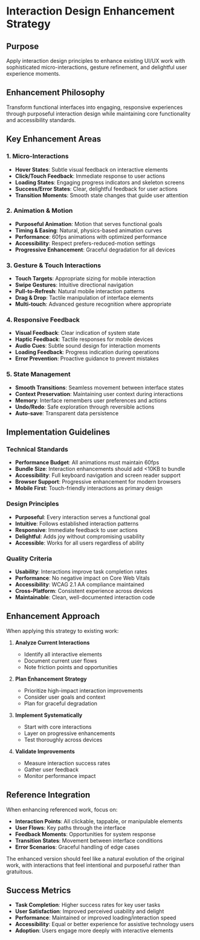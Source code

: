 # Interaction Design Enhancement Strategy

## Purpose

Apply interaction design principles to enhance existing UI/UX work with sophisticated micro-interactions, gesture refinement, and delightful user experience moments.

## Enhancement Philosophy

Transform functional interfaces into engaging, responsive experiences through purposeful interaction design while maintaining core functionality and accessibility standards.

## Key Enhancement Areas

### 1. Micro-Interactions
- **Hover States**: Subtle visual feedback on interactive elements
- **Click/Touch Feedback**: Immediate response to user actions
- **Loading States**: Engaging progress indicators and skeleton screens
- **Success/Error States**: Clear, delightful feedback for user actions
- **Transition Moments**: Smooth state changes that guide user attention

### 2. Animation & Motion
- **Purposeful Animation**: Motion that serves functional goals
- **Timing & Easing**: Natural, physics-based animation curves
- **Performance**: 60fps animations with optimized performance
- **Accessibility**: Respect prefers-reduced-motion settings
- **Progressive Enhancement**: Graceful degradation for all devices

### 3. Gesture & Touch Interactions
- **Touch Targets**: Appropriate sizing for mobile interaction
- **Swipe Gestures**: Intuitive directional navigation
- **Pull-to-Refresh**: Natural mobile interaction patterns
- **Drag & Drop**: Tactile manipulation of interface elements
- **Multi-touch**: Advanced gesture recognition where appropriate

### 4. Responsive Feedback
- **Visual Feedback**: Clear indication of system state
- **Haptic Feedback**: Tactile responses for mobile devices
- **Audio Cues**: Subtle sound design for interaction moments
- **Loading Feedback**: Progress indication during operations
- **Error Prevention**: Proactive guidance to prevent mistakes

### 5. State Management
- **Smooth Transitions**: Seamless movement between interface states
- **Context Preservation**: Maintaining user context during interactions
- **Memory**: Interface remembers user preferences and actions
- **Undo/Redo**: Safe exploration through reversible actions
- **Auto-save**: Transparent data persistence

## Implementation Guidelines

### Technical Standards
- **Performance Budget**: All animations must maintain 60fps
- **Bundle Size**: Interaction enhancements should add <10KB to bundle
- **Accessibility**: Full keyboard navigation and screen reader support
- **Browser Support**: Progressive enhancement for modern browsers
- **Mobile First**: Touch-friendly interactions as primary design

### Design Principles
- **Purposeful**: Every interaction serves a functional goal
- **Intuitive**: Follows established interaction patterns
- **Responsive**: Immediate feedback to user actions
- **Delightful**: Adds joy without compromising usability
- **Accessible**: Works for all users regardless of ability

### Quality Criteria
- **Usability**: Interactions improve task completion rates
- **Performance**: No negative impact on Core Web Vitals
- **Accessibility**: WCAG 2.1 AA compliance maintained
- **Cross-Platform**: Consistent experience across devices
- **Maintainable**: Clean, well-documented interaction code

## Enhancement Approach

When applying this strategy to existing work:

1. **Analyze Current Interactions**
   - Identify all interactive elements
   - Document current user flows
   - Note friction points and opportunities

2. **Plan Enhancement Strategy**
   - Prioritize high-impact interaction improvements
   - Consider user goals and context
   - Plan for graceful degradation

3. **Implement Systematically**
   - Start with core interactions
   - Layer on progressive enhancements
   - Test thoroughly across devices

4. **Validate Improvements**
   - Measure interaction success rates
   - Gather user feedback
   - Monitor performance impact

## Reference Integration

When enhancing referenced work, focus on:
- **Interaction Points**: All clickable, tappable, or manipulable elements
- **User Flows**: Key paths through the interface
- **Feedback Moments**: Opportunities for system response
- **Transition States**: Movement between interface conditions
- **Error Scenarios**: Graceful handling of edge cases

The enhanced version should feel like a natural evolution of the original work, with interactions that feel intentional and purposeful rather than gratuitous.

## Success Metrics

- **Task Completion**: Higher success rates for key user tasks
- **User Satisfaction**: Improved perceived usability and delight
- **Performance**: Maintained or improved loading/interaction speed
- **Accessibility**: Equal or better experience for assistive technology users
- **Adoption**: Users engage more deeply with interactive elements